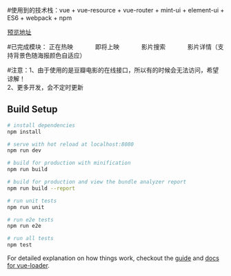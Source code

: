 #使用到的技术栈：vue + vue-resource + vue-router + mint-ui + element-ui + ES6 + webpack + npm

[预览地址](https://lxy0611.github.io/orangeFilm_demo/)

#已完成模块：
            正在热映
            
            即将上映
            
            影片搜索
            
            影片详情（支持背景色随海报颜色自适应）
            

#注意：1、由于使用的是豆瓣电影的在线接口，所以有的时候会无法访问，希望谅解！
      
       2、更多开发，会不定时更新

## Build Setup

``` bash
# install dependencies
npm install

# serve with hot reload at localhost:8080
npm run dev

# build for production with minification
npm run build

# build for production and view the bundle analyzer report
npm run build --report

# run unit tests
npm run unit

# run e2e tests
npm run e2e

# run all tests
npm test
```

For detailed explanation on how things work, checkout the [guide](http://vuejs-templates.github.io/webpack/) and [docs for vue-loader](http://vuejs.github.io/vue-loader).
